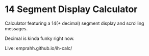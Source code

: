 # 14 Segment Display Calculator

Calculator featuring a 14(+ decimal) segment display and scrolling messages.

Decimal is kinda funky right now.


Live: emprahh.github.io/ih-calc/
